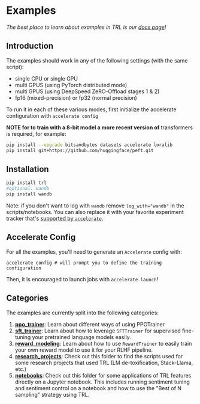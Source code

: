 # Examples

_The best place to learn about examples in TRL is our [docs page](https://huggingface.co/docs/trl/index)!_

## Introduction

The examples should work in any of the following settings (with the same script):
   - single CPU or single GPU
   - multi GPUS (using PyTorch distributed mode)
   - multi GPUS (using DeepSpeed ZeRO-Offload stages 1 & 2)
   - fp16 (mixed-precision) or fp32 (normal precision)

To run it in each of these various modes, first initialize the accelerate
configuration with `accelerate config`

**NOTE for to train with a 8-bit model a more recent version of**
transformers is required, for example:

```bash
pip install --upgrade bitsandbytes datasets accelerate loralib
pip install git+https://github.com/huggingface/peft.git
```

## Installation

```bash
pip install trl
#optional: wandb
pip install wandb
```
Note: if you don't want to log with `wandb` remove `log_with="wandb"` in the scripts/notebooks. 
You can also replace it with your favorite experiment tracker that's [supported by `accelerate`](https://huggingface.co/docs/accelerate/usage_guides/tracking).

## Accelerate Config
For all the examples, you'll need to generate an `Accelerate` config with:

```shell
accelerate config # will prompt you to define the training configuration
```

Then, it is encouraged to launch jobs with `accelerate launch`!

## Categories
The examples are currently split into the following categories:

1. **[ppo_trainer](https://github.com/huggingface/trl/tree/main/examples/scripts/sentiment_tuning.py)**: Learn about different ways of using PPOTrainer
1. **[sft_trainer](https://github.com/huggingface/trl/tree/main/examples/scripts/sft_trainer.py)**: Learn about how to leverage `SFTTrainer` for supervised fine-tuning your pretrained language models easily.
1. **[reward_modeling](https://github.com/huggingface/trl/tree/main/examples/scripts/reward_trainer.py)**: Learn about how to use `RewardTrainer` to easily train your own reward model to use it for your RLHF pipeline.
1. **[research_projects](https://github.com/huggingface/trl/tree/main/examples/research_projects)**: Check out this folder to find the scripts used for some research projects that used TRL (LM de-toxification, Stack-Llama, etc.)
1. **[notebooks](https://github.com/huggingface/trl/tree/main/examples/notebooks)**: Check out this folder for some applications of TRL features directly on a Jupyter notebook. This includes running sentiment tuning and sentiment control on a notebook and how to use the "Best of N sampling" strategy using TRL.
